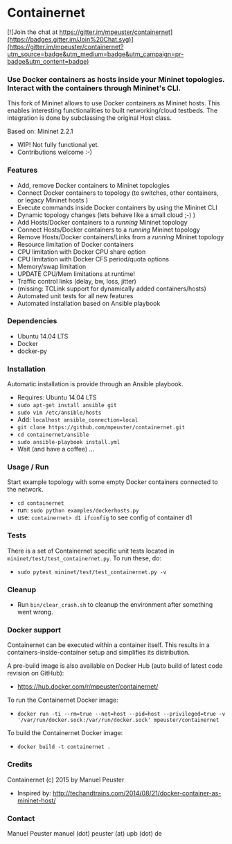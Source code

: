 Containernet
============

[![Join the chat at https://gitter.im/mpeuster/containernet](https://badges.gitter.im/Join%20Chat.svg)](https://gitter.im/mpeuster/containernet?utm_source=badge&utm_medium=badge&utm_campaign=pr-badge&utm_content=badge)

### Use Docker containers as hosts inside your Mininet topologies. Interact with the containers through Mininet's CLI.

This fork of Mininet allows to use Docker containers as Mininet hosts. This enables interesting functionalities to built networking/cloud testbeds. The integration is done by subclassing the original Host class.

Based on: Mininet 2.2.1

* WIP! Not fully functional yet.
* Contributions welcome :-)


### Features

* Add, remove Docker containers to Mininet topologies
* Connect Docker containers to topology (to switches, other containers, or legacy Mininet hosts )
* Execute commands inside Docker containers by using the Mininet CLI 
* Dynamic topology changes (lets behave like a small cloud ;-) )
 * Add Hosts/Docker containers to a *running* Mininet topology
 * Connect Hosts/Docker containers to a *running* Mininet topology
 * Remove Hosts/Docker containers/Links from a *running* Mininet topology
* Resource limitation of Docker containers
 * CPU limitation with Docker CPU share option
 * CPU limitation with Docker CFS period/quota options
 * Memory/swap limitation
 * UPDATE CPU/Mem limitations at runtime!
* Traffic control links (delay, bw, loss, jitter)
 * (missing: TCLink support for dynamically added containers/hosts)
* Automated unit tests for all new features
* Automated installation based on Ansible playbook

### Dependencies

* Ubuntu 14.04 LTS
* Docker 
* docker-py 

### Installation
Automatic installation is provide through an Ansible playbook.
* Requires: Ubuntu 14.04 LTS
* `sudo apt-get install ansible git`
* `sudo vim /etc/ansible/hosts`
* Add: `localhost ansible_connection=local`
* `git clone https://github.com/mpeuster/containernet.git`
* `cd containernet/ansible`
* `sudo ansible-playbook install.yml`
* Wait (and have a coffee) ...

### Usage / Run
Start example topology with some empty Docker containers connected to the network.

* `cd containernet`
* run: `sudo python examples/dockerhosts.py`
* use: `containernet> d1 ifconfig` to see config of container d1

### Tests
There is a set of Containernet specific unit tests located in `mininet/test/test_containernet.py`. To run these, do:

* `sudo pytest mininet/test/test_containernet.py -v`

### Cleanup

* Run `bin/clear_crash.sh` to cleanup the environment after something went wrong.


### Docker support

Containernet can be executed within a container itself. This results in a containers-inside-container setup and simplifies its distribution.

A pre-build image is also available on Docker Hub (auto build of latest code revision on GitHub):

* https://hub.docker.com/r/mpeuster/containernet/

To run the Containernet Docker image:

* `docker run -ti --rm=true --net=host --pid=host --privileged=true -v '/var/run/docker.sock:/var/run/docker.sock' mpeuster/containernet`

To build the Containernet Docker image:

* `docker build -t containernet .`



### Credits
Containernet (c) 2015 by Manuel Peuster

* Inspired by: http://techandtrains.com/2014/08/21/docker-container-as-mininet-host/


### Contact
Manuel Peuster
manuel (dot) peuster (at) upb (dot) de
